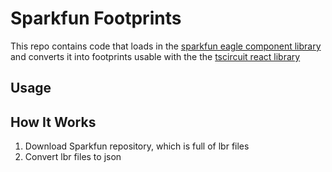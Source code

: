 # Sparkfun Footprints

This repo contains code that loads in the [sparkfun eagle component library](https://github.com/sparkfun/SparkFun-Eagle-Libraries) and converts it into footprints usable with the
the [tscircuit react library](https://tscircuit.com)

## Usage

## How It Works

1. Download Sparkfun repository, which is full of lbr files
2. Convert lbr files to json

